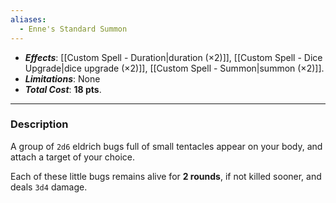 ```yaml
---
aliases:
  - Enne's Standard Summon
---
```

- ***Effects***: [[Custom Spell - Duration|duration (×2)]], [[Custom Spell - Dice Upgrade|dice upgrade (×2)]], [[Custom Spell - Summon|summon (×2)]].
- ***Limitations***: None
- ***Total Cost***: **18 pts**.
----
### Description
A group of `2d6` eldrich bugs full of small tentacles appear on your body, and attach a target of your choice.

Each of these little bugs remains alive for **2 rounds**, if not killed sooner, and deals `3d4` damage.
